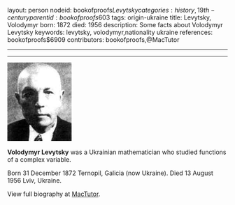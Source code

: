 layout: person
nodeid: bookofproofs$Levytsky
categories: history,19th-century
parentid: bookofproofs$603
tags: origin-ukraine
title: Levytsky, Volodymyr
born: 1872
died: 1956
description: Some facts about Volodymyr Levytsky
keywords: levytsky, volodymyr,nationality ukraine
references: bookofproofs$6909
contributors: bookofproofs,@MacTutor

---


---

![Levytsky.jpg](https://github.com/bookofproofs/bookofproofs.github.io/blob/main/_sources/_assets/images/portraits/Levytsky.jpg?raw=true)

**Volodymyr Levytsky**  was a Ukrainian mathematician who studied functions of a complex variable.

Born 31 December 1872 Ternopil, Galicia (now Ukraine). Died 13 August 1956 Lviv, Ukraine.


View full biography at [MacTutor](https://mathshistory.st-andrews.ac.uk/Biographies/Levytsky/).